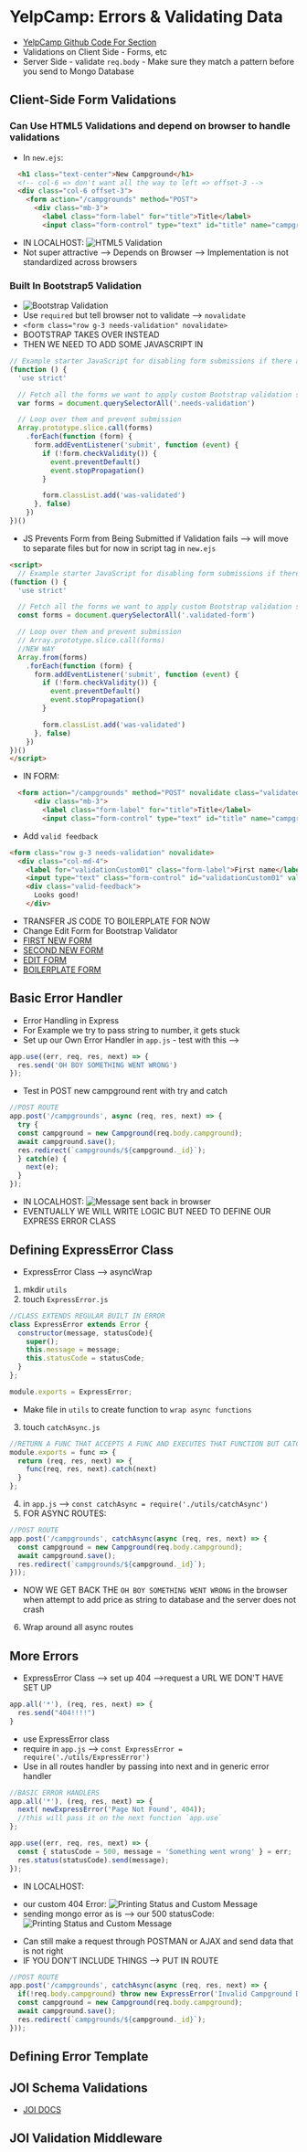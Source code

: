# YelpCamp: Errors & Validating Data
- [YelpCamp Github Code For Section](https://github.com/Colt/YelpCamp/tree/5f3b3ec478c5bb35f2773c2048409a9418c78b60
)
- Validations on Client Side - Forms, etc
- Server Side - validate `req.body` - Make sure they match a pattern before you send to Mongo Database

## Client-Side Form Validations
### Can Use HTML5 Validations and depend on browser to handle validations
- In `new.ejs`:
```html
  <h1 class="text-center">New Campground</h1>
  <!-- col-6 => don't want all the way to left => offset-3 -->
  <div class="col-6 offset-3">
    <form action="/campgrounds" method="POST">
      <div class="mb-3">
        <label class="form-label" for="title">Title</label>
        <input class="form-control" type="text" id="title" name="campground[title]" required>
```
- IN LOCALHOST:
![HTML5 Validation](assets/html5.png)
- Not super attractive --> Depends on Browser --> Implementation is not standardized across browsers

### Built In Bootstrap5 Validation
- ![Bootstrap Validation](https://getbootstrap.com/docs/5.0/forms/validation/)
- Use `required` but tell browser not to validate --> `novalidate`
- `<form class="row g-3 needs-validation" novalidate>`
- BOOTSTRAP TAKES OVER INSTEAD
- THEN WE NEED TO ADD SOME JAVASCRIPT IN
```js
// Example starter JavaScript for disabling form submissions if there are invalid fields
(function () {
  'use strict'

  // Fetch all the forms we want to apply custom Bootstrap validation styles to
  var forms = document.querySelectorAll('.needs-validation')

  // Loop over them and prevent submission
  Array.prototype.slice.call(forms)
    .forEach(function (form) {
      form.addEventListener('submit', function (event) {
        if (!form.checkValidity()) {
          event.preventDefault()
          event.stopPropagation()
        }

        form.classList.add('was-validated')
      }, false)
    })
})()
```
- JS Prevents Form from Being Submitted if Validation fails --> will move to separate files but for now in script tag in `new.ejs`
```html
<script>
  // Example starter JavaScript for disabling form submissions if there are invalid fields
(function () {
  'use strict'

  // Fetch all the forms we want to apply custom Bootstrap validation styles to
  const forms = document.querySelectorAll('.validated-form')

  // Loop over them and prevent submission
  // Array.prototype.slice.call(forms)
  //NEW WAY
  Array.from(forms)
    .forEach(function (form) {
      form.addEventListener('submit', function (event) {
        if (!form.checkValidity()) {
          event.preventDefault()
          event.stopPropagation()
        }

        form.classList.add('was-validated')
      }, false)
    })
})()
</script>
```
- IN FORM:
```html
  <form action="/campgrounds" method="POST" novalidate class="validated-form">
      <div class="mb-3">
        <label class="form-label" for="title">Title</label>
        <input class="form-control" type="text" id="title" name="campground[title]" required>
```
- Add `valid feedback`
```html
<form class="row g-3 needs-validation" novalidate>
  <div class="col-md-4">
    <label for="validationCustom01" class="form-label">First name</label>
    <input type="text" class="form-control" id="validationCustom01" value="Mark" required>
    <div class="valid-feedback">
      Looks good!
    </div>
```
- TRANSFER JS CODE TO BOILERPLATE FOR NOW
- Change Edit Form for Bootstrap Validator
- [FIRST NEW FORM](01_new_form1/new.ejs)
- [SECOND NEW FORM](02_bootstrap_validate/new.ejs)
- [EDIT FORM](02_bootstrap_validate/edit.ejs)
- [BOILERPLATE FORM](02_bootstrap_validate/boilerplate.ejs)

## Basic Error Handler
- Error Handling in Express
- For Example we try to pass string to number, it gets stuck
- Set up our Own Error Handler in `app.js` - test with this -->
```js
app.use((err, req, res, next) => {
  res.send('OH BOY SOMETHING WENT WRONG')
});
```
- Test in POST new campground rent with try and catch
```js
//POST ROUTE
app.post('/campgrounds', async (req, res, next) => {
  try {
  const campground = new Campground(req.body.campground);
  await campground.save();
  res.redirect(`campgrounds/${campground._id}`);
  } catch(e) {
    next(e);
  }
});
```
- IN LOCALHOST:
![Message sent back in browser](assets/basic_error.png)
- EVENTUALLY WE WILL WRITE LOGIC BUT NEED TO DEFINE OUR EXPRESS ERROR CLASS

## Defining ExpressError Class
- ExpressError Class --> asyncWrap
1. mkdir `utils` 
2. touch `ExpressError.js`
```js
//CLASS EXTENDS REGULAR BUILT IN ERROR
class ExpressError extends Error {
  constructor(message, statusCode){
    super();
    this.message = message;
    this.statusCode = statusCode;
  }
};

module.exports = ExpressError;
```
- Make file in `utils` to create function to `wrap async functions`
3. touch `catchAsync.js`
```js
//RETURN A FUNC THAT ACCEPTS A FUNC AND EXECUTES THAT FUNCTION BUT CATCHES ERROR AND PASSES IT TO NEXT
module.exports = func => {
  return (req, res, next) => {
    func(req, res, next).catch(next)
  }
};
```
4. in `app.js` --> `const catchAsync = require('./utils/catchAsync')`
5. FOR ASYNC ROUTES:
```js
//POST ROUTE
app.post('/campgrounds', catchAsync(async (req, res, next) => {
  const campground = new Campground(req.body.campground);
  await campground.save();
  res.redirect(`campgrounds/${campground._id}`);
}));
```
- NOW WE GET BACK THE `OH BOY SOMETHING WENT WRONG` in the browser when attempt to add price as string to database and the server does not crash
6. Wrap around all async routes

## More Errors
- ExpressError Class --> set up 404 -->request a URL WE DON'T HAVE SET UP
```js
app.all('*'), (req, res, next) => {
  res.send("404!!!!")
}
```
- use ExpressError class
- require in `app.js` --> `const ExpressError = require('./utils/ExpressError')`
- Use in all routes handler by passing into next and in generic error handler
```js
//BASIC ERROR HANDLERS
app.all('*'), (req, res, next) => {
  next( newExpressError('Page Not Found', 404));
  //this will pass it on the next function `app.use`
};

app.use((err, req, res, next) => {
  const { statusCode = 500, message = 'Something went wrong' } = err;
  res.status(statusCode).send(message);
});
```
- IN LOCALHOST:
* our custom 404 Error:
![Printing Status and Custom Message](assets/error_msg1.png)
* sending mongo error as is --> our 500 statusCode:
![Printing Status and Custom Message](assets/error_msg2.png)

- Can still make a request through POSTMAN or AJAX and send data that is not right
- IF YOU DON'T INCLUDE THINGS --> PUT IN ROUTE
```js
//POST ROUTE
app.post('/campgrounds', catchAsync(async (req, res, next) => {
  if(!req.body.campground) throw new ExpressError('Invalid Campground Data', 400);
  const campground = new Campground(req.body.campground);
  await campground.save();
  res.redirect(`campgrounds/${campground._id}`);
}));
```

## Defining Error Template

## JOI Schema Validations
- [JOI DOCS](https://joi.dev/api/?v=17.2.1)

## JOI Validation Middleware